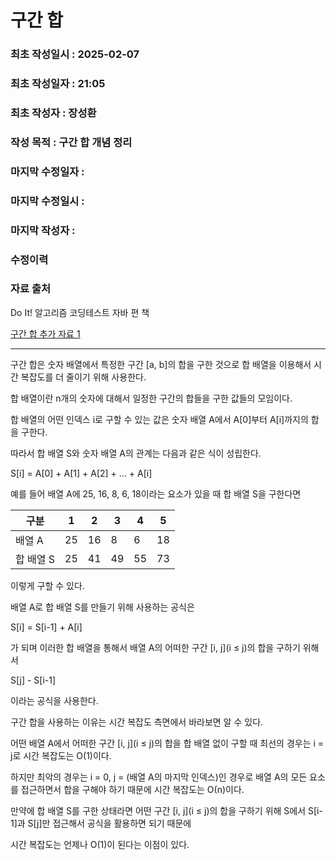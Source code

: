 # 구간 합

### 최초 작성일시 : 2025-02-07
### 최초 작성일자 : 21:05
### 최초 작성자 : 장성환
### 작성 목적 : 구간 합 개념 정리

### 마지막 수정일자 : 
### 마지막 수정일시 : 
### 마지막 작성자 : 

### 수정이력



### 자료 출처

Do It! 알고리즘 코딩테스트 자바 편 책

[구간 합 추가 자료 1](https://velog.io/@ymj7250/%EB%B0%B1%EC%A4%80-%EA%B5%AC%EA%B0%84%ED%95%A9)


---

구간 합은 숫자 배열에서 특정한 구간 [a, b]의 합을 구한 것으로 합 배열을 이용해서 시간 복잡도를 더 줄이기 위해 사용한다.

합 배열이란 n개의 숫자에 대해서 일정한 구간의 합들을 구한 값들의 모임이다. 

합 배열의 어떤 인덱스 i로 구할 수 있는 값은 숫자 배열 A에서 A[0]부터 A[i]까지의 합을 구한다.

따라서 합 배열 S와 숫자 배열 A의 관계는 다음과 같은 식이 성립한다.

S[i] = A[0] + A[1] + A[2] + ... + A[i]

예를 들어 배열 A에 25, 16, 8, 6, 18이라는 요소가 있을 때 합 배열 S을 구한다면

|구분|1|2|3|4|5| 
|---|---|---|---|---|---|
|배열 A|25|16|8|6|18|
|합 배열 S|25|41|49|55|73|

이렇게 구할 수 있다.

배열 A로 합 배열 S를 만들기 위해 사용하는 공식은 

S[i] = S[i-1] + A[i]

가 되며 이러한 합 배열을 통해서 배열 A의 어떠한 구간 [i, j](i ≤ j)의 합을 구하기 위해서

S[j] - S[i-1]

이라는 공식을 사용한다.


구간 합을 사용하는 이유는 시간 복잡도 측면에서 바라보면 알 수 있다.

어떤 배열 A에서 어떠한 구간 [i, j](i ≤ j)의 합을 합 배열 없이 구할 때 최선의 경우는 i = j로 시간 복잡도는 Ο(1)이다.

하지만 최악의 경우는 i = 0, j = (배열 A의 마지막 인덱스)인 경우로 배열 A의 모든 요소를 접근하면서 합을 구해야 하기 때문에 시간 복잡도는 Ο(n)이다.

만약에 합 배열 S를 구한 상태라면 어떤 구간 [i, j](i ≤ j)의 합을 구하기 위해 S에서 S[i-1]과 S[j]만 접근해서 공식을 활용하면 되기 때문에

시간 복잡도는 언제나 Ο(1)이 된다는 이점이 있다.
